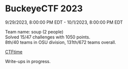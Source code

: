 # BuckeyeCTF 2023
9/29/2023, 8:00:00 PM EDT - 10/1/2023, 8:00:00 PM EDT  

Team name: soup (2 people)  
Solved 15/47 challenges with 1050 points.  
8th/40 teams in OSU division, 131th/672 teams overall.  

[CTFtime](https://ctftime.org/event/2074)  

Write-ups in progress.
